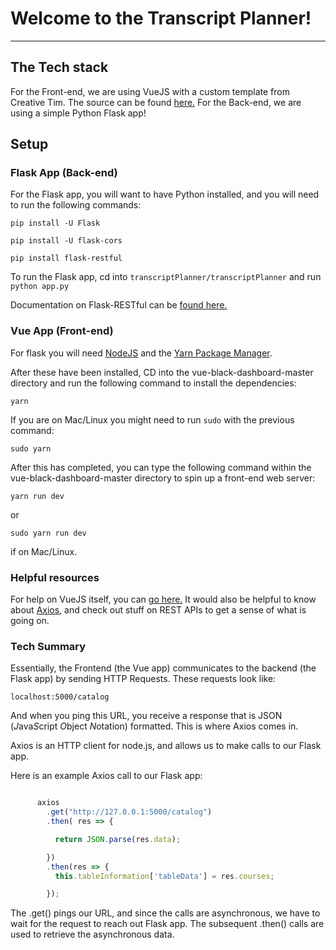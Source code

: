 # Welcome to the Transcript Planner!

-------------------------------------------------------------
## The Tech stack

For the Front-end, we are using VueJS with a custom template from Creative Tim.  The source can be found [here.](https://www.creative-tim.com/product/vue-black-dashboard?affiliate_id=104113&ref=madewithvuejs.com#)
For the Back-end, we are using a simple Python Flask app!

## Setup

### Flask App (Back-end)
For the Flask app, you will want to have Python installed, and you will need to run the following commands:

```pip install -U Flask```

```pip install -U flask-cors```

```pip install flask-restful```

To run the Flask app, cd into ```transcriptPlanner/transcriptPlanner``` and run ```python app.py``` 

Documentation on Flask-RESTful can be [found here.](https://flask-restful.readthedocs.io/en/latest/)

### Vue App (Front-end)

For flask you will need [NodeJS](https://nodejs.org/en/) and  the [Yarn Package Manager](https://yarnpkg.com/en/).

After these have been installed, CD into the vue-black-dashboard-master directory and run the following command to install the dependencies:

```yarn```

If you are on Mac/Linux you might need to run ```sudo``` with the previous command:

```sudo yarn```

After this has completed, you can type the following command within the vue-black-dashboard-master directory to spin up a front-end web server:

```yarn run dev```

or 

```sudo yarn run dev```

if on Mac/Linux.

### Helpful resources

For help on VueJS itself, you can [go here.](https://vuejs.org/v2/guide/)  It would also be helpful to know about [Axios](https://medium.com/codingthesmartway-com-blog/getting-started-with-axios-166cb0035237), and check out stuff on REST APIs to get a sense of what is going on.

### Tech Summary

Essentially, the Frontend (the Vue app) communicates to the backend (the Flask app) by sending HTTP Requests.  These requests look like:

```localhost:5000/catalog```

And when you ping this URL, you receive a response that is JSON (*J*ava*S*cript *O*bject *N*otation) formatted.  This is where Axios comes in.

Axios is an HTTP client for node.js, and allows us to make calls to our Flask app.

Here is an example Axios call to our Flask app:

```javascript

      axios
        .get("http://127.0.0.1:5000/catalog")
        .then( res => {

          return JSON.parse(res.data);

        })
        .then(res => {
          this.tableInformation['tableData'] = res.courses;

        });
```

The .get() pings our URL, and since the calls are asynchronous, we have to wait for the request to reach out Flask app.  The subsequent .then() calls are used to retrieve the asynchronous data.